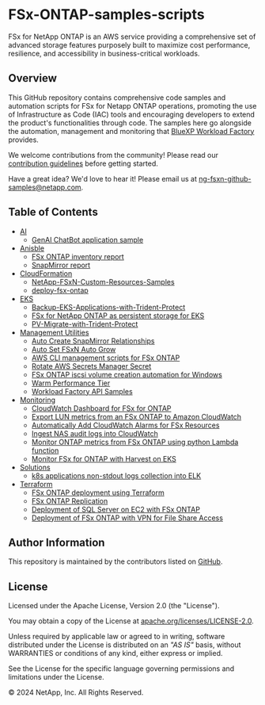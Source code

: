 # FSx-ONTAP-samples-scripts

FSx for NetApp ONTAP is an AWS service providing a comprehensive set of advanced storage features purposely
built to maximize cost performance, resilience, and accessibility in business-critical workloads.

## Overview

This GitHub repository contains comprehensive code samples and automation scripts for FSx for Netapp ONTAP operations,
promoting the use of Infrastructure as Code (IAC) tools and encouraging developers to extend the product's
functionalities through code. The samples here go alongside the automation, management and monitoring that
[BlueXP Workload Factory](https://console.workloads.netapp.com) provides.

We welcome contributions from the community! Please read our [contribution guidelines](CONTRIBUTING.md) before getting started.

Have a great idea? We'd love to hear it! Please email us at [ng-fsxn-github-samples@netapp.com](mailto:ng-fsxn-github-samples@netapp.com).

## Table of Contents

* [AI](/AI)
    * [GenAI ChatBot application sample](/AI/GenAI-ChatBot-application-sample)
* [Anisble](/Ansible)
    * [FSx ONTAP inventory report](/Ansible/fsx_inventory_report)
    * [SnapMirror report](/Ansible/snapmirror_report)
* [CloudFormation](/CloudFormation)
    * [NetApp-FSxN-Custom-Resources-Samples](/CloudFormation/NetApp-FSxN-Custom-Resources-Samples)
    * [deploy-fsx-ontap](/CloudFormation/deploy-fsx-ontap)
* [EKS](/EKS)
    * [Backup-EKS-Applications-with-Trident-Protect](/EKS/Backup-EKS-Applications-with-Trident-Protect)
    * [FSx for NetApp ONTAP as persistent storage for EKS](/EKS/FSxN-as-PVC-for-EKS)
    * [PV-Migrate-with-Trident-Protect](/EKS/PV-Migrate-with-Trident-Protect)
* [Management Utilities](/Management-Utilities)
    * [Auto Create SnapMirror Relationships](/Management-Utilities/auto_create_sm_relationships)
    * [Auto Set FSxN Auto Grow](/Management-Utilities/auto_set_fsxn_auto_grow)
    * [AWS CLI management scripts for FSx ONTAP](/Management-Utilities/fsx-ontap-aws-cli-scripts)
    * [Rotate AWS Secrets Manager Secret](/Management-Utilities/fsxn-rotate-secret)
    * [FSx ONTAP iscsi volume creation automation for Windows](/Management-Utilities/iscsi-vol-create-and-mount)
    * [Warm Performance Tier](/Management-Utilities/warm_performance_tier)
    * [Workload Factory API Samples](/Management-Utilities/Workload-Factory-API-Samples)
* [Monitoring](/Monitoring)
    * [CloudWatch Dashboard for FSx for ONTAP](/Monitoring/CloudWatch-FSx)
    * [Export LUN metrics from an FSx ONTAP to Amazon CloudWatch](/Monitoring/LUN-monitoring)
    * [Automatically Add CloudWatch Alarms for FSx Resources](/Monitoring/auto-add-cw-alarms)
    * [Ingest NAS audit logs into CloudWatch](/Monitoring/ingest_nas_audit_logs_into_cloudwatch)
    * [Monitor ONTAP metrics from FSx ONTAP using python Lambda function](/Monitoring/monitor-ontap-services)
    * [Monitor FSx for ONTAP with Harvest on EKS](/Monitoring/monitor_fsxn_with_harvest_on_eks)
* [Solutions](/Solutions)
    * [k8s applications non-stdout logs collection into ELK](/Solutions/EKS-logs-to-ELK)
* [Terraform](/Terraform)
    * [FSx ONTAP deployment using Terraform](/Terraform/deploy-fsx-ontap)
    * [FSx ONTAP Replication](/Terraform/fsxn-replicate)
    * [Deployment of SQL Server on EC2 with FSx ONTAP](/Terraform/deploy-fsx-ontap-sqlserver)
    * [Deployment of FSx ONTAP with VPN for File Share Access](/Terraform/deploy-fsx-ontap-fileshare-access)

## Author Information

This repository is maintained by the contributors listed on [GitHub](https://github.com/NetApp/FSx-ONTAP-samples-scripts/graphs/contributors).

## License

Licensed under the Apache License, Version 2.0 (the "License").

You may obtain a copy of the License at [apache.org/licenses/LICENSE-2.0](http://www.apache.org/licenses/LICENSE-2.0).

Unless required by applicable law or agreed to in writing, software distributed under the License
is distributed on an _"AS IS"_ basis, without WARRANTIES or conditions of any kind, either express or implied.

See the License for the specific language governing permissions and limitations under the License.

© 2024 NetApp, Inc. All Rights Reserved.
